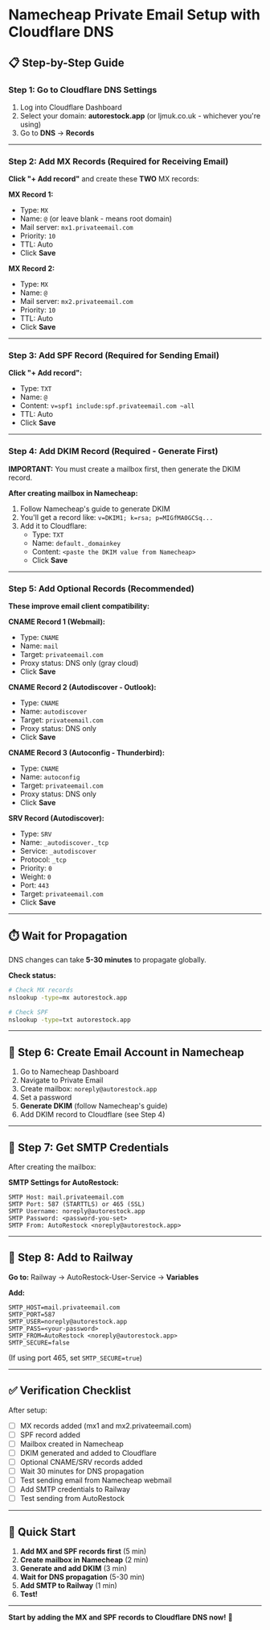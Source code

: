 # Namecheap Private Email Setup with Cloudflare DNS

## 📋 Step-by-Step Guide

### Step 1: Go to Cloudflare DNS Settings

1. Log into Cloudflare Dashboard
2. Select your domain: **autorestock.app** (or ljmuk.co.uk - whichever you're using)
3. Go to **DNS** → **Records**

---

### Step 2: Add MX Records (Required for Receiving Email)

**Click "+ Add record"** and create these **TWO** MX records:

**MX Record 1:**
- Type: `MX`
- Name: `@` (or leave blank - means root domain)
- Mail server: `mx1.privateemail.com`
- Priority: `10`
- TTL: Auto
- Click **Save**

**MX Record 2:**
- Type: `MX`
- Name: `@`
- Mail server: `mx2.privateemail.com`
- Priority: `10`
- TTL: Auto
- Click **Save**

---

### Step 3: Add SPF Record (Required for Sending Email)

**Click "+ Add record":**

- Type: `TXT`
- Name: `@`
- Content: `v=spf1 include:spf.privateemail.com ~all`
- TTL: Auto
- Click **Save**

---

### Step 4: Add DKIM Record (Required - Generate First)

**IMPORTANT:** You must create a mailbox first, then generate the DKIM record.

**After creating mailbox in Namecheap:**
1. Follow Namecheap's guide to generate DKIM
2. You'll get a record like: `v=DKIM1; k=rsa; p=MIGfMA0GCSq...`
3. Add it to Cloudflare:
   - Type: `TXT`
   - Name: `default._domainkey`
   - Content: `<paste the DKIM value from Namecheap>`
   - Click **Save**

---

### Step 5: Add Optional Records (Recommended)

**These improve email client compatibility:**

**CNAME Record 1 (Webmail):**
- Type: `CNAME`
- Name: `mail`
- Target: `privateemail.com`
- Proxy status: DNS only (gray cloud)
- Click **Save**

**CNAME Record 2 (Autodiscover - Outlook):**
- Type: `CNAME`
- Name: `autodiscover`
- Target: `privateemail.com`
- Proxy status: DNS only
- Click **Save**

**CNAME Record 3 (Autoconfig - Thunderbird):**
- Type: `CNAME`
- Name: `autoconfig`
- Target: `privateemail.com`
- Proxy status: DNS only
- Click **Save**

**SRV Record (Autodiscover):**
- Type: `SRV`
- Name: `_autodiscover._tcp`
- Service: `_autodiscover`
- Protocol: `_tcp`
- Priority: `0`
- Weight: `0`
- Port: `443`
- Target: `privateemail.com`
- Click **Save**

---

## ⏱️ Wait for Propagation

DNS changes can take **5-30 minutes** to propagate globally.

**Check status:**
```bash
# Check MX records
nslookup -type=mx autorestock.app

# Check SPF
nslookup -type=txt autorestock.app
```

---

## 📧 Step 6: Create Email Account in Namecheap

1. Go to Namecheap Dashboard
2. Navigate to Private Email
3. Create mailbox: `noreply@autorestock.app`
4. Set a password
5. **Generate DKIM** (follow Namecheap's guide)
6. Add DKIM record to Cloudflare (see Step 4)

---

## 🔧 Step 7: Get SMTP Credentials

After creating the mailbox:

**SMTP Settings for AutoRestock:**
```
SMTP Host: mail.privateemail.com
SMTP Port: 587 (STARTTLS) or 465 (SSL)
SMTP Username: noreply@autorestock.app
SMTP Password: <password-you-set>
SMTP From: AutoRestock <noreply@autorestock.app>
```

---

## 🚀 Step 8: Add to Railway

**Go to:** Railway → AutoRestock-User-Service → **Variables**

**Add:**
```
SMTP_HOST=mail.privateemail.com
SMTP_PORT=587
SMTP_USER=noreply@autorestock.app
SMTP_PASS=<your-password>
SMTP_FROM=AutoRestock <noreply@autorestock.app>
SMTP_SECURE=false
```

(If using port 465, set `SMTP_SECURE=true`)

---

## ✅ Verification Checklist

After setup:
- [ ] MX records added (mx1 and mx2.privateemail.com)
- [ ] SPF record added
- [ ] Mailbox created in Namecheap
- [ ] DKIM generated and added to Cloudflare
- [ ] Optional CNAME/SRV records added
- [ ] Wait 30 minutes for DNS propagation
- [ ] Test sending email from Namecheap webmail
- [ ] Add SMTP credentials to Railway
- [ ] Test sending from AutoRestock

---

## 🎯 Quick Start

1. **Add MX and SPF records first** (5 min)
2. **Create mailbox in Namecheap** (2 min)
3. **Generate and add DKIM** (3 min)
4. **Wait for DNS propagation** (5-30 min)
5. **Add SMTP to Railway** (1 min)
6. **Test!**

---

**Start by adding the MX and SPF records to Cloudflare DNS now!** 📧






